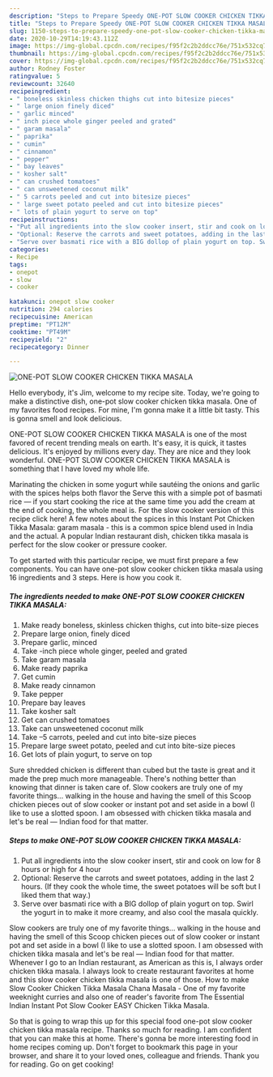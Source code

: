 ```yaml
---
description: "Steps to Prepare Speedy ONE-POT SLOW COOKER CHICKEN TIKKA MASALA"
title: "Steps to Prepare Speedy ONE-POT SLOW COOKER CHICKEN TIKKA MASALA"
slug: 1150-steps-to-prepare-speedy-one-pot-slow-cooker-chicken-tikka-masala
date: 2020-10-29T14:19:43.112Z
image: https://img-global.cpcdn.com/recipes/f95f2c2b2ddcc76e/751x532cq70/one-pot-slow-cooker-chicken-tikka-masala-recipe-main-photo.jpg
thumbnail: https://img-global.cpcdn.com/recipes/f95f2c2b2ddcc76e/751x532cq70/one-pot-slow-cooker-chicken-tikka-masala-recipe-main-photo.jpg
cover: https://img-global.cpcdn.com/recipes/f95f2c2b2ddcc76e/751x532cq70/one-pot-slow-cooker-chicken-tikka-masala-recipe-main-photo.jpg
author: Rodney Foster
ratingvalue: 5
reviewcount: 32640
recipeingredient:
- " boneless skinless chicken thighs cut into bitesize pieces"
- " large onion finely diced"
- " garlic minced"
- " inch piece whole ginger peeled and grated"
- " garam masala"
- " paprika"
- " cumin"
- " cinnamon"
- " pepper"
- " bay leaves"
- " kosher salt"
- " can crushed tomatoes"
- " can unsweetened coconut milk"
- " 5 carrots peeled and cut into bitesize pieces"
- " large sweet potato peeled and cut into bitesize pieces"
- " lots of plain yogurt to serve on top"
recipeinstructions:
- "Put all ingredients into the slow cooker insert, stir and cook on low for 8 hours or high for 4 hour"
- "Optional: Reserve the carrots and sweet potatoes, adding in the last 2 hours. (If they cook the whole time, the sweet potatoes will be soft but I liked them that way.)"
- "Serve over basmati rice with a BIG dollop of plain yogurt on top. Swirl the yogurt in to make it more creamy, and also cool the masala quickly."
categories:
- Recipe
tags:
- onepot
- slow
- cooker

katakunci: onepot slow cooker 
nutrition: 294 calories
recipecuisine: American
preptime: "PT12M"
cooktime: "PT49M"
recipeyield: "2"
recipecategory: Dinner

---
```



![ONE-POT SLOW COOKER CHICKEN TIKKA MASALA](https://img-global.cpcdn.com/recipes/f95f2c2b2ddcc76e/751x532cq70/one-pot-slow-cooker-chicken-tikka-masala-recipe-main-photo.jpg)

Hello everybody, it's Jim, welcome to my recipe site. Today, we're going to make a distinctive dish, one-pot slow cooker chicken tikka masala. One of my favorites food recipes. For mine, I'm gonna make it a little bit tasty. This is gonna smell and look delicious.

ONE-POT SLOW COOKER CHICKEN TIKKA MASALA is one of the most favored of recent trending meals on earth. It's easy, it is quick, it tastes delicious. It's enjoyed by millions every day. They are nice and they look wonderful. ONE-POT SLOW COOKER CHICKEN TIKKA MASALA is something that I have loved my whole life.

Marinating the chicken in some yogurt while sautéing the onions and garlic with the spices helps both flavor the Serve this with a simple pot of basmati rice — if you start cooking the rice at the same time you add the cream at the end of cooking, the whole meal is. For the slow cooker version of this recipe click here! A few notes about the spices in this Instant Pot Chicken Tikka Masala: garam masala - this is a common spice blend used in India and the actual. A popular Indian restaurant dish, chicken tikka masala is perfect for the slow cooker or pressure cooker.


To get started with this particular recipe, we must first prepare a few components. You can have one-pot slow cooker chicken tikka masala using 16 ingredients and 3 steps. Here is how you cook it.

<!--inarticleads1-->

##### The ingredients needed to make ONE-POT SLOW COOKER CHICKEN TIKKA MASALA:

1. Make ready  boneless, skinless chicken thighs, cut into bite-size pieces
1. Prepare  large onion, finely diced
1. Prepare  garlic, minced
1. Take  -inch piece whole ginger, peeled and grated
1. Take  garam masala
1. Make ready  paprika
1. Get  cumin
1. Make ready  cinnamon
1. Take  pepper
1. Prepare  bay leaves
1. Take  kosher salt
1. Get  can crushed tomatoes
1. Take  can unsweetened coconut milk
1. Take  –5 carrots, peeled and cut into bite-size pieces
1. Prepare  large sweet potato, peeled and cut into bite-size pieces
1. Get  lots of plain yogurt, to serve on top


Sure shredded chicken is different than cubed but the taste is great and it made the prep much more manageable. There&#39;s nothing better than knowing that dinner is taken care of. Slow cookers are truly one of my favorite things… walking in the house and having the smell of this Scoop chicken pieces out of slow cooker or instant pot and set aside in a bowl (I like to use a slotted spoon. I am obsessed with chicken tikka masala and let&#39;s be real — Indian food for that matter. 

<!--inarticleads2-->

##### Steps to make ONE-POT SLOW COOKER CHICKEN TIKKA MASALA:

1. Put all ingredients into the slow cooker insert, stir and cook on low for 8 hours or high for 4 hour
1. Optional: Reserve the carrots and sweet potatoes, adding in the last 2 hours. (If they cook the whole time, the sweet potatoes will be soft but I liked them that way.)
1. Serve over basmati rice with a BIG dollop of plain yogurt on top. Swirl the yogurt in to make it more creamy, and also cool the masala quickly.


Slow cookers are truly one of my favorite things… walking in the house and having the smell of this Scoop chicken pieces out of slow cooker or instant pot and set aside in a bowl (I like to use a slotted spoon. I am obsessed with chicken tikka masala and let&#39;s be real — Indian food for that matter. Whenever I go to an Indian restaurant, as American as this is, I always order chicken tikka masala. I always look to create restaurant favorites at home and this slow cooker chicken tikka masala is one of those. How to make Slow Cooker Chicken Tikka Masala Chana Masala - One of my favorite weeknight curries and also one of reader&#39;s favorite from The Essential Indian Instant Pot Slow Cooker EASY Chicken Tikka Masala. 

So that is going to wrap this up for this special food one-pot slow cooker chicken tikka masala recipe. Thanks so much for reading. I am confident that you can make this at home. There's gonna be more interesting food in home recipes coming up. Don't forget to bookmark this page in your browser, and share it to your loved ones, colleague and friends. Thank you for reading. Go on get cooking!
